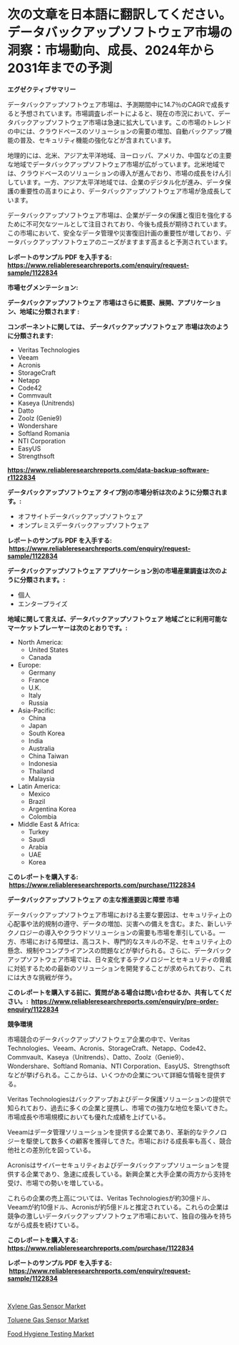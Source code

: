 <p><h1>次の文章を日本語に翻訳してください。データバックアップソフトウェア市場の洞察：市場動向、成長、2024年から2031年までの予測</h1></p><p><strong>エグゼクティブサマリー</strong></p>
<p><p>データバックアップソフトウェア市場は、予測期間中に14.7％のCAGRで成長すると予想されています。市場調査レポートによると、現在の市況において、データバックアップソフトウェア市場は急速に拡大しています。この市場のトレンドの中には、クラウドベースのソリューションの需要の増加、自動バックアップ機能の普及、セキュリティ機能の強化などが含まれています。</p><p>地理的には、北米、アジア太平洋地域、ヨーロッパ、アメリカ、中国などの主要な地域でデータバックアップソフトウェア市場が広がっています。北米地域では、クラウドベースのソリューションの導入が進んでおり、市場の成長をけん引しています。一方、アジア太平洋地域では、企業のデジタル化が進み、データ保護の重要性の高まりにより、データバックアップソフトウェア市場が急成長しています。</p><p>データバックアップソフトウェア市場は、企業がデータの保護と復旧を強化するために不可欠なツールとして注目されており、今後も成長が期待されています。この市場において、安全なデータ管理や災害復旧計画の重要性が増しており、データバックアップソフトウェアのニーズがますます高まると予測されています。</p></p>
<p><strong>レポートのサンプル PDF を入手する: <a href="https://www.reliableresearchreports.com/enquiry/request-sample/1122834">https://www.reliableresearchreports.com/enquiry/request-sample/1122834</a></strong></p>
<p><strong>市場セグメンテーション:</strong></p>
<p><strong> データバックアップソフトウェア 市場はさらに概要、展開、アプリケーション、地域に分類されます :</strong></p>
<p><strong>コンポーネントに関しては、 データバックアップソフトウェア 市場は次のように分類されます: &nbsp;</strong></p>
<p><ul><li>Veritas Technologies</li><li>Veeam</li><li>Acronis</li><li>StorageCraft</li><li>Netapp</li><li>Code42</li><li>Commvault</li><li>Kaseya (Unitrends)</li><li>Datto</li><li>Zoolz (Genie9)</li><li>Wondershare</li><li>Softland Romania</li><li>NTI Corporation</li><li>EasyUS</li><li>Strengthsoft</li></ul></p>
<p><strong><a href="https://www.reliableresearchreports.com/data-backup-software-r1122834">https://www.reliableresearchreports.com/data-backup-software-r1122834</a></strong></p>
<p><strong> データバックアップソフトウェア タイプ別の市場分析は次のように分類されます。:</strong></p>
<p><ul><li>オフサイトデータバックアップソフトウェア</li><li>オンプレミスデータバックアップソフトウェア</li></ul></p>
<p><strong>レポートのサンプル PDF を入手する: &nbsp;<a href="https://www.reliableresearchreports.com/enquiry/request-sample/1122834">https://www.reliableresearchreports.com/enquiry/request-sample/1122834</a></strong></p>
<p><strong> データバックアップソフトウェア アプリケーション別の市場産業調査は次のように分類されます。:</strong></p>
<p><ul><li>個人</li><li>エンタープライズ</li></ul></p>
<p><strong>地域に関して言えば、データバックアップソフトウェア 地域ごとに利用可能なマーケットプレーヤーは次のとおりです。:</strong></p>
<p><ul>
    <li>
        North America:
        <ul>
            <li>United States</li>
            <li>Canada</li>
        </ul>
    </li>
    <li>
        Europe:
        <ul>
            <li>Germany</li>
            <li>France</li>
            <li>U.K.</li>
            <li>Italy</li>
            <li>Russia</li>
        </ul>
    </li>
    <li>
        Asia-Pacific:
        <ul>
            <li>China</li>
            <li>Japan</li>
            <li>South Korea</li>
            <li>India</li>
            <li>Australia</li>
            <li>China Taiwan</li>
            <li>Indonesia</li>
            <li>Thailand</li>
            <li>Malaysia</li>
        </ul>
    </li>
    <li>
        Latin America:
        <ul>
            <li>Mexico</li>
            <li>Brazil</li>
            <li>Argentina Korea</li>
            <li>Colombia</li>
        </ul>
    </li>
    <li>
        Middle East & Africa:
        <ul>
            <li>Turkey</li>
            <li>Saudi</li>
            <li>Arabia</li>
            <li>UAE</li>
            <li>Korea</li>
        </ul>
    </li>
    </ul></p>
<p><strong>このレポートを購入する: &nbsp;<a href="https://www.reliableresearchreports.com/purchase/1122834">https://www.reliableresearchreports.com/purchase/1122834</a></strong></p>
<p><strong>データバックアップソフトウェア の主な推進要因と障壁 市場</strong></p>
<p><p>データバックアップソフトウェア市場における主要な要因は、セキュリティ上の心配事や法的規制の遵守、データの増加、災害への備えを含む。また、新しいテクノロジーの導入やクラウドソリューションの需要も市場を牽引している。一方、市場における障壁は、高コスト、専門的なスキルの不足、セキュリティ上の懸念、規制やコンプライアンスの問題などが挙げられる。さらに、データバックアップソフトウェア市場では、日々変化するテクノロジーとセキュリティの脅威に対処するための最新のソリューションを開発することが求められており、これには大きな挑戦が伴う。</p></p>
<p><strong>このレポートを購入する前に、質問がある場合は問い合わせるか、共有してください。:&nbsp; <a href="https://www.reliableresearchreports.com/enquiry/pre-order-enquiry/1122834">https://www.reliableresearchreports.com/enquiry/pre-order-enquiry/1122834</a></strong></p>
<p><strong>競争環境</strong></p>
<p><p>市場競合のデータバックアップソフトウェア企業の中で、Veritas Technologies、Veeam、Acronis、StorageCraft、Netapp、Code42、Commvault、Kaseya（Unitrends）、Datto、Zoolz（Genie9）、Wondershare、Softland Romania、NTI Corporation、EasyUS、Strengthsoftなどが挙げられる。ここからは、いくつかの企業について詳細な情報を提供する。</p><p>Veritas Technologiesはバックアップおよびデータ保護ソリューションの提供で知られており、過去に多くの企業と提携し、市場での強力な地位を築いてきた。市場成長や市場規模においても優れた成績を上げている。</p><p>Veeamはデータ管理ソリューションを提供する企業であり、革新的なテクノロジーを駆使して数多くの顧客を獲得してきた。市場における成長率も高く、競合他社との差別化を図っている。</p><p>Acronisはサイバーセキュリティおよびデータバックアップソリューションを提供する企業であり、急速に成長している。新興企業と大手企業の両方から支持を受け、市場での勢いを増している。</p><p>これらの企業の売上高については、Veritas Technologiesが約30億ドル、Veeamが約10億ドル、Acronisが約5億ドルと推定されている。これらの企業は競争の激しいデータバックアップソフトウェア市場において、独自の強みを持ちながら成長を続けている。</p></p>
<p><strong>このレポートを購入する: &nbsp; <a href="https://www.reliableresearchreports.com/purchase/1122834">https://www.reliableresearchreports.com/purchase/1122834</a></strong></p>
<p><strong>レポートのサンプル PDF を入手する: &nbsp;<a href="https://www.reliableresearchreports.com/enquiry/request-sample/1122834">https://www.reliableresearchreports.com/enquiry/request-sample/1122834</a></strong><strong></strong></p>
<p>&nbsp;</p>
<p><p><a href="https://summer-dogwood-3e9.notion.site/Xylene-Gas-Sensor-Market-Report-Reveals-the-Latest-Trends-And-Growth-Opportunities-of-this-Market-2050c5a4e8514da1bf2a8feb6b2d23e0">Xylene Gas Sensor Market</a></p><p><a href="https://lydian-appliance-61d.notion.site/Decoding-Toluene-Gas-Sensor-Market-Metrics-Market-Share-Trends-and-Growth-Patterns-67cc04374f4840bcb5c4ae3166e7be67">Toluene Gas Sensor Market</a></p><p><a href="https://github.com/Chiragrp22/Market-Research-Report-List-4/blob/main/food-hygiene-testing-market.md">Food Hygiene Testing Market</a></p></p>